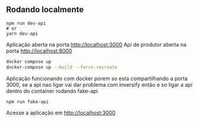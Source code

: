 ## Rodando localmente
```terminal
npm run dev-api
# or
yarn dev-api
```

Aplicação aberta na porta       [http://localhost:3000](http://localhost:3000)
Api de produtor aberta na porta [http://localhost:8000](http://localhost:8000)

```bash
docker compose up
docker-compose up --build --force-recreate
```
Aplicação funcionando com docker porem so esta compartilhando a porta 3000, se a api nao ligar vai dar problema com inversify então e so ligar a api dentro do container rodando fake-api 
```
npm run fake-api
```

Acesse a aplicação em [http://localhost:3000](http://localhost:3000)